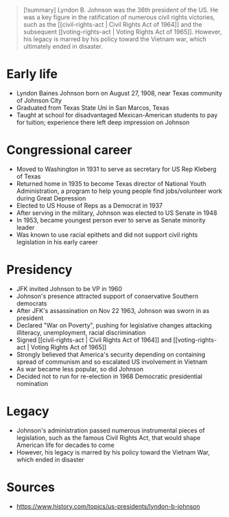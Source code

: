 > [!summary]
> Lyndon B. Johnson was the 36th president of the US. He was a key figure in the ratification of numerous civil rights victories, such as the [[civil-rights-act | Civil Rights Act of 1964]] and the subsequent [[voting-rights-act | Voting Rights Act of 1965]]. However, his legacy is marred by his policy toward the Vietnam war, which ultimately ended in disaster.

# Early life

- Lyndon Baines Johnson born on August 27, 1908, near Texas community of Johnson City
- Graduated from Texas State Uni in San Marcos, Texas
- Taught at school for disadvantaged Mexican-American students to pay for tuition; experience there left deep impression on Johnson

# Congressional career

- Moved to Washington in 1931 to serve as secretary for US Rep Kleberg of Texas
- Returned home in 1935 to become Texas director of National Youth Administration, a program to help young people find jobs/volunteer work during Great Depression
- Elected to US House of Reps as a Democrat in 1937
- After serving in the military, Johnson was elected to US Senate in 1948
- In 1953, became youngest person ever to serve as Senate minority leader
- Was known to use racial epithets and did not support civil rights legislation in his early career

# Presidency

- JFK invited Johnson to be VP in 1960
- Johnson's presence attracted support of conservative Southern democrats
- After JFK's assassination on Nov 22 1963, Johnson was sworn in as president
- Declared "War on Poverty", pushing for legislative changes attacking illiteracy, unemployment, racial discrimination
- Signed [[civil-rights-act | Civil Rights Act of 1964]] and [[voting-rights-act | Voting Rights Act of 1965]]
- Strongly believed that America's security depending on containing spread of communism and so escalated US involvement in Vietnam
- As war became less popular, so did Johnson
- Decided not to run for re-election in 1968 Democratic presidential nomination

# Legacy

- Johnson's administration passed numerous instrumental pieces of legislation, such as the famous Civil Rights Act, that would shape American life for decades to come
- However, his legacy is marred by his policy toward the Vietnam War, which ended in disaster

# Sources

- https://www.history.com/topics/us-presidents/lyndon-b-johnson